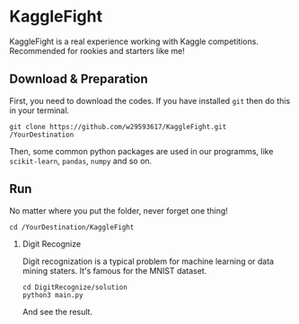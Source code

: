 # KaggleFight
KaggleFight is a real experience working with Kaggle competitions. Recommended for rookies and starters like me!
## Download & Preparation
First, you need to download the codes. If you have installed `git` then do this in your terminal.
```shell
git clone https://github.com/w29593617/KaggleFight.git /YourDestination
```
Then, some common python packages are used in our programms, like `scikit-learn`, `pandas`, `numpy` and so on.
## Run
No matter where you put the folder, never forget one thing!
```shell
cd /YourDestination/KaggleFight
```
1. Digit Recognize

    Digit recognization is a typical problem for machine learning or data mining staters. It's famous for the MNIST dataset.
    ```shell
    cd DigitRecognize/solution
    python3 main.py
    ```
    And see the result.
